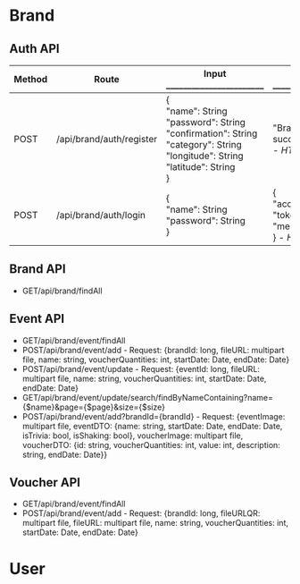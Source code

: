 # Brand
## Auth API
| Method | Route     | Input _______________________                                                           | Output _______________________                          | Error                                          | Description              
|--------|-----------|-----------------------------------------------------------------|-------------------------------------------------------|------------------------------------------------|--------------------------|
| POST   | /api/brand/auth/register | {<br>"name": String<br>"password": String<br>"confirmation": String<br>"category": String<br>"longitude": String<br>"latitude": String<br>} | "Brand registered successfully!!" <br> - *HTTP Status: 200* | 400 BAD REQUEST WITH MESSAGE | Register brand |
| POST   | /api/brand/auth/login | {<br>"name": String<br>"password": String<br>} | {<br>"accessToken": Token <br> "tokenType": "Bearer " <br> "message": "Success" <br>} - *HTTP Status: 200* | 400 BAD REQUEST WITH MESSAGE | Login brand |

## Brand API
- GET/api/brand/findAll

## Event API
- GET/api/brand/event/findAll
- POST/api/brand/event/add - Request: {brandId: long, fileURL: multipart file, name: string, voucherQuantities: int, startDate: Date, endDate: Date}
- POST/api/brand/event/update - Request: {eventId: long, fileURL: multipart file, name: string, voucherQuantities: int, startDate: Date, endDate: Date}
- GET/api/brand/event/update/search/findByNameContaining?name={$name}&page={$page}&size={$size}
- POST/api/brand/event/add?brandId={brandId} - Request: {eventImage: multipart file, eventDTO: {name: string, startDate: Date, endDate: Date, isTrivia: bool, isShaking: bool}, voucherImage: multipart file, voucherDTO: {id: string, voucherQuantities: int, value: int, description: string, endDate: Date}}

## Voucher API
- GET/api/brand/event/findAll
- POST/api/brand/event/add - Request: {brandId: long, fileURLQR: multipart file, fileURL: multipart file, name: string, voucherQuantities: int, startDate: Date, endDate: Date}

# User
